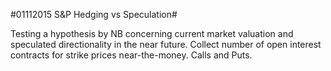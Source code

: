 #01112015 S&P Hedging vs Speculation#

Testing a hypothesis by NB concerning current market valuation and speculated
directionality in the near future. Collect number of open interest contracts
for strike prices near-the-money. Calls and Puts. 